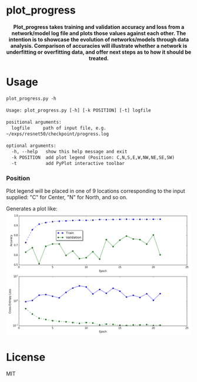 # plot_progress

<h4 align="center">Plot_progress takes training and validation accuracy and loss from a network/model log file and plots those values against each other. The intention is to showcase the evolution of networks/models through data analysis. Comparison of accuracies will illustrate whether a network is underfitting or overfitting data, and offer next steps as to how it should be treated.</h4>

# Usage

```
plot_progress.py -h

Usage: plot_progress.py [-h] [-k POSITION] [-t] logfile

positional arguments:
  logfile     path of input file, e.g. ~/exps/resnet50/checkpoint/progress.log

optional arguments:
  -h, --help   show this help message and exit
  -k POSITION  add plot legend (Position: C,N,S,E,W,NW,NE,SE,SW)
  -t           add PyPlot interactive toolbar
```
### Position

Plot legend will be placed in one of 9 locations corresponding to the input supplied: "C" for Center, "N" for North, and so on.

Generates a plot like:
![Example Figure](plot_progress_fig.png)

# License

MIT

 



 
